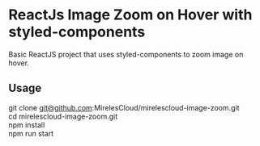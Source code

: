 # ReactJs Image Zoom on Hover with styled-components

Basic ReactJS project that uses styled-components to zoom image on hover.  

## Usage  

git clone git@github.com:MirelesCloud/mirelescloud-image-zoom.git    
cd mirelescloud-image-zoom.git    
npm install  
npm run start  
